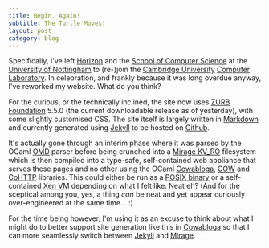 ```yaml
---
title: Begin, Again!
subtitle: The Turtle Moves!
layout: post
category: blog
---
```


Specifically, I've left [Horizon](http://www.horizon.ac.uk) and the
[School of Computer Science](http://www.cs.nott.ac.uk) at the
[University of Nottingham](http://www.nottingham.ac.uk) to (re-)join the
[Cambridge University](http://www.cam.ac.uk)
[Computer Laboratory](http://www.cl.cam.ac.uk). In celebration, and frankly
because it was long overdue anyway, I've reworked my website. What do you think?

For the curious, or the technically inclined, the site now uses
[ZURB Foundation][foundation] 5.5.0 (the current downloadable release as of
yesterday), with some slightly customised CSS. The site itself is largely
written in [Markdown][markdown] and currently generated using
[Jekyll][] to be hosted on [Github](http://github.com).

It's actually gone through an interim phase where it was parsed by the OCaml
[OMD][omd] parser before being crunched into a [Mirage KV_RO][mirage-types]
filesystem which is then compiled into a type-safe, self-contained web appliance
that serves these pages and no other using the OCaml [Cowabloga][], [COW][] and
[CoHTTP][] libraries. This could either be run as a [POSIX binary][mirage-unix]
or a self-contained [Xen VM][mirage-xen] depending on what I felt like. Neat eh?
(And for the sceptical among you, yes, a thing _can_ be neat and yet appear
curiously over-engineered at the same time... :)

For the time being however, I'm using it as an excuse to think about what I
might do to better support site generation like this in [Cowabloga][] so that I
can more seamlessly switch between [Jekyll][] and [Mirage][].

[foundation]: http://foundation.zurb.com/
[markdown]: http://daringfireball.net/projects/markdown/
[jekyll]: http://jekyllrb.com/

[omd]: https://github.com/pw347/omd
[cow]: https://github.com/mirage/ocaml-cow
[cowabloga]: https://github.com/mirage/cowabloga
[cohttp]: https://github.com/mirage/ocaml-cohttp

[mirage]: http://openmirage.org/
[mirage-types]: https://github.com/mirage/mirage-types
[mirage-unix]: https://github.com/mirage/mirage-platform/tree/master/unix
[mirage-xen]: https://github.com/mirage/mirage-platform/tree/master/xen
